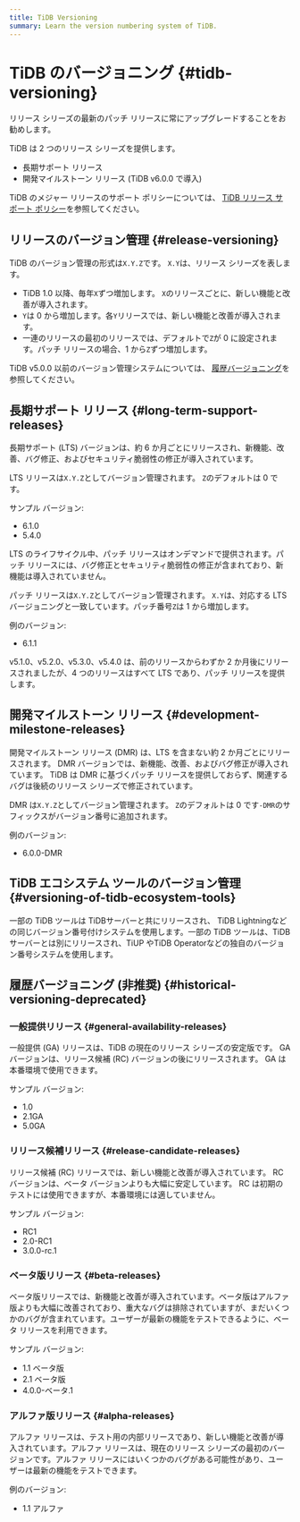 ```yaml
---
title: TiDB Versioning
summary: Learn the version numbering system of TiDB.
---
```


# TiDB のバージョニング {#tidb-versioning}

<Important>リリース シリーズの最新のパッチ リリースに常にアップグレードすることをお勧めします。</Important>

TiDB は 2 つのリリース シリーズを提供します。

-   長期サポート リリース
-   開発マイルストーン リリース (TiDB v6.0.0 で導入)

TiDB のメジャー リリースのサポート ポリシーについては、 [TiDB リリース サポート ポリシー](https://en.pingcap.com/tidb-release-support-policy/)を参照してください。

## リリースのバージョン管理 {#release-versioning}

TiDB のバージョン管理の形式は`X.Y.Z`です。 `X.Y`は、リリース シリーズを表します。

-   TiDB 1.0 以降、毎年`X`ずつ増加します。 `X`のリリースごとに、新しい機能と改善が導入されます。
-   `Y`は 0 から増加します。各`Y`リリースでは、新しい機能と改善が導入されます。
-   一連のリリースの最初のリリースでは、デフォルトで`Z`が 0 に設定されます。パッチ リリースの場合、1 から`Z`ずつ増加します。

TiDB v5.0.0 以前のバージョン管理システムについては、 [履歴バージョニング](#historical-versioning-deprecated)を参照してください。

## 長期サポート リリース {#long-term-support-releases}

長期サポート (LTS) バージョンは、約 6 か月ごとにリリースされ、新機能、改善、バグ修正、およびセキュリティ脆弱性の修正が導入されています。

LTS リリースは`X.Y.Z`としてバージョン管理されます。 `Z`のデフォルトは 0 です。

サンプル バージョン:

-   6.1.0
-   5.4.0

LTS のライフサイクル中、パッチ リリースはオンデマンドで提供されます。パッチ リリースには、バグ修正とセキュリティ脆弱性の修正が含まれており、新機能は導入されていません。

パッチ リリースは`X.Y.Z`としてバージョン管理されます。 `X.Y`は、対応する LTS バージョニングと一致しています。パッチ番号`Z`は 1 から増加します。

例のバージョン:

-   6.1.1

<Note>v5.1.0、v5.2.0、v5.3.0、v5.4.0 は、前のリリースからわずか 2 か月後にリリースされましたが、4 つのリリースはすべて LTS であり、パッチ リリースを提供します。</Note>

## 開発マイルストーン リリース {#development-milestone-releases}

開発マイルストーン リリース (DMR) は、LTS を含まない約 2 か月ごとにリリースされます。 DMR バージョンでは、新機能、改善、およびバグ修正が導入されています。 TiDB は DMR に基づくパッチ リリースを提供しておらず、関連するバグは後続のリリース シリーズで修正されています。

DMR は`X.Y.Z`としてバージョン管理されます。 `Z`のデフォルトは 0 です`-DMR`のサフィックスがバージョン番号に追加されます。

例のバージョン:

-   6.0.0-DMR

## TiDB エコシステム ツールのバージョン管理 {#versioning-of-tidb-ecosystem-tools}

一部の TiDB ツールは TiDBサーバーと共にリリースされ、 TiDB Lightningなどの同じバージョン番号付けシステムを使用します。一部の TiDB ツールは、TiDBサーバーとは別にリリースされ、TiUP やTiDB Operatorなどの独自のバージョン番号システムを使用します。

## 履歴バージョニング (非推奨) {#historical-versioning-deprecated}

### 一般提供リリース {#general-availability-releases}

一般提供 (GA) リリースは、TiDB の現在のリリース シリーズの安定版です。 GA バージョンは、リリース候補 (RC) バージョンの後にリリースされます。 GA は本番環境で使用できます。

サンプル バージョン:

-   1.0
-   2.1GA
-   5.0GA

### リリース候補リリース {#release-candidate-releases}

リリース候補 (RC) リリースでは、新しい機能と改善が導入されています。 RC バージョンは、ベータ バージョンよりも大幅に安定しています。 RC は初期のテストには使用できますが、本番環境には適していません。

サンプル バージョン:

-   RC1
-   2.0-RC1
-   3.0.0-rc.1

### ベータ版リリース {#beta-releases}

ベータ版リリースでは、新機能と改善が導入されています。ベータ版はアルファ版よりも大幅に改善されており、重大なバグは排除されていますが、まだいくつかのバグが含まれています。ユーザーが最新の機能をテストできるように、ベータ リリースを利用できます。

サンプル バージョン:

-   1.1 ベータ版
-   2.1 ベータ版
-   4.0.0-ベータ.1

### アルファ版リリース {#alpha-releases}

アルファ リリースは、テスト用の内部リリースであり、新しい機能と改善が導入されています。アルファ リリースは、現在のリリース シリーズの最初のバージョンです。アルファ リリースにはいくつかのバグがある可能性があり、ユーザーは最新の機能をテストできます。

例のバージョン:

-   1.1 アルファ
